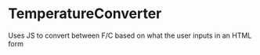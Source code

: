 # TemperatureConverter
Uses JS to convert between F/C based on what the user inputs in an HTML form
